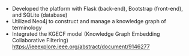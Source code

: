 - Developed the platform with Flask (back-end), Bootstrap (front-end), and SQLite (database)
- Utilized Neo4j to construct and manage a knowledge graph of terminology
- Integrated the KGECF model (Knowledge Graph Embedding Collaborative Filtering) https://ieeexplore.ieee.org/abstract/document/9146277
